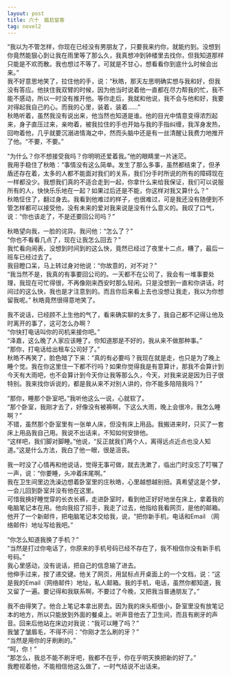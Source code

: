 ```yaml
---
layout: post
title: 六十　尴尬留客
tag: novel2
---
```


“我以为不管怎样，你现在已经没有男朋友了，只要我来约你，就能约到。没想到你竟然能狠心到让我在雨里等了那么久，我真想冲到钟楼里去找你，但我知道那样只能是不欢而散。我也想过不等了，可就是不甘心，想看看你到底什么时候会出来。”<br />
我不好意思地笑了，拉住他的手，说：“秋皓，那天左思明确实想与我和好，但我没有答应。他扶住我双臂的时候，因为他当时说着他一直都在尽力帮我的忙，我不能不感动，所以一时没有推开他。等你走后，我就和他说，我不会与他和好，我要对得起我自己的心。而我的心里，装着，装着……”<br />
秋皓听着，虽然我没有说出来，他当然也知道是谁。他的目光中情意变得浓烈起来，身子直压过来，亲吻着，被我拉住的手也开始与我的手指纠缠，我浑身发热，回吻着他，几乎就要沉溺进情海之中，然而头脑中还是有一丝清醒让我费力地推开了他。“不要，不要。”

“为什么？你不想接受我吗？你明明还爱着我。”他的眼睛里一片迷茫。<br />
我用手稳住了秋皓：“事情没有这么简单。发生了那么多事，虽然都结束了，但矛盾还存在着，太多的人都不能面对我们的关系，我们分手时所说的所有的障碍现在一样都没少。我想我们真的不适合走到一起，你拿什么来给我保证，我们可以说服所有的人，快快乐乐地在一起？如果过后还是不能，你这样对我又算什么？”<br />
秋皓怔住了，翻过身去。我看到他难过的样子，也很难过，可是我还没有随便到不管怎样都可以接受他，没有未来的爱对我来说是没有什么意义的。我叹了口气，说：“你也该走了，不是还要回公司吗？”

秋皓望向我，一脸的诧异。我问他：“怎么了？”<br />
“你也不看看几点了，现在让我怎么回去？”<br />
我忙看向闹表，没想到时间到的这么快，竟然已经过了夜里十二点，糟了，最后一班车已经过去了。<br />
我目瞪口呆，马上转过身对他说：“你故意的，对不对？”<br />
“我当然不是，我真的有事要回公司的。一天都不在公司了，我会有一堆事要处理，我现在可忙得很，不再像刚来西安时那么轻闲。只是没想到一直和你讲话，时间过的这么快，我也是才注意到的。而且你后来看上去也没想让我走，我以为你想留我呢。” 秋皓竟然很得意地笑了。

我不说话，已经顾不上生他的气了，看来确实聊的太多了，我自己都不记得让他及时离开的事了，这可怎么办啊？<br />
“你快打电话叫你的司机来接你吧。”<br />
“泽嘉，这么晚了人家应该睡了。你知道那是不好的，我从来不做那种事。”<br />
“那你，打电话给出租车公司好了。”<br />
秋皓不再笑了，脸色暗了下来：“真的有必要吗？我现在就是走，也只是为了晚上睡个觉。我在你这里住一下都不行吗？如果你觉得我是有意算计，那我不会算计到今天有大雨吧，也不会算计到今天你让我等那么久，今天，对我来说是因为日子很特别。我来找你诉说的，都是我从来不对别人讲的，你不能多陪陪我吗？”

“那你，睡那个卧室吧。”我听他这么一说，心就软了。<br />
“那个卧室，我刚才去了，好像没有被褥啊，下这么大雨，晚上会很冷，我怎么睡啊？”<br />
不错，虽然那个卧室里有一张单人床，但没有床上用品。我搬进来时，只买了一套床上用品我自己用。我说不出话来，不知如何安排他。<br />
“这样吧，我们脚对脚睡。”他说，“反正就我们两个人，离得远点近点也没人知道。”这是什么方法，我白了他一眼，很是沮丧。

我一时没了心情再和他说话，觉得无事可做，就去洗漱了，临出门时没忘了叮嘱了一声，说：“你要睡，头冲着床尾啊。”<br />
我在卫生间里边洗澡边想着卧室里的庄秋皓，心里越想越别扭。真希望这是个梦，一会儿回到卧室并没有他在这里。<br />
可惜我换好睡觉穿的长衣长裤，走进卧室时，看到他正好好地坐在床上，拿着我的电脑笔记本在用。他向我招了招手，我走了过去，他指给我看网页，是他的邮箱。他开了一个新邮件，把电脑笔记本交给我，说，“把你新手机，电话和Email （网络邮件）地址写给我吧。”

“你怎么知道我换了手机？”<br />
“当然是打过你电话了，你原来的手机号码已经不存在了，我不相信你没有新手机号码。”<br />
我心里感动，没有说话，把自己的信息输了进去。<br />
他伸手过来，按了递交键。他关了网页，用鼠标点开桌面上的一个文档，说：“这是我的Email（网络邮件）地址，私人邮箱。我的手机，电话，虽然你都知道，我又留了一遍。要记得和我联系啊，不要过了今晚，又把我当普通朋友了。”

我不由得笑了。他合上笔记本拿出房去。因为我的床头柜很小，卧室里没有放笔记本的地方，所以只能放到外面的餐桌上。听声音他去了卫生间，而且有刷牙的声音。回来后他站在床边对我说：“我可以睡了吗？”<br />
我皱了皱眉毛，不得不问：“你刚才怎么刷的牙？”<br />
“当然是用你的牙刷刷的。”<br />
“呵，你！”<br />
“那怎么，我总不能不刷牙吧，我都不在乎，你在乎明天换把新的好了。”<br />
我瞪视着他，不能相信他这么做了，一时气结说不出话来。
